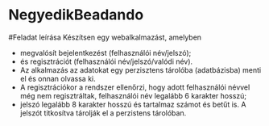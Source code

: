 # NegyedikBeadando

#Feladat leírása
Készítsen egy webalkalmazást, amelyben 
- megvalósít bejelentkezést (felhasználói név/jelszó); 
- és regisztrációt (felhasználói név/jelszó/valódi név).
- Az alkalmazás az adatokat egy perzisztens tárolóba (adatbázisba) menti el és onnan olvassa ki.
- A regisztrációkor a rendszer ellenőrzi, hogy adott felhasználói névvel még nem regisztráltak,
felhasználói név legalább 6 karakter hosszú;
- jelszó legalább 8 karakter hosszú és tartalmaz számot és betűt is. A jelszót titkosítva tárolják el a perzistens tárolóban.
